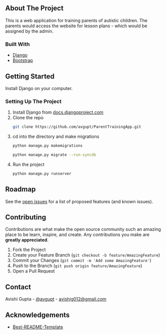 
## About The Project

This is a web application for training parents of autistic children. The parents would access the website for lesson plans - which would be assigned by the admin.


### Built With

* [Django](https://www.djangoproject.com/)
* [Bootstrap](https://getbootstrap.com)


## Getting Started

Install Django on your computer.


### Setting Up The Project

1. Install Django from [docs.djangoproject.com](https://docs.djangoproject.com/en/3.2/intro/install/)
2. Clone the repo
   ```sh
   git clone https://github.com/avgupt/ParentTrainingApp.git
   ```
3. cd into the directory and make migrations
   ```sh
   python manage.py makemigrations
   ```
   ```sh
   python manage.py migrate --run-syncdb
   ```
4. Run the project
   ```sh
   python manage.py runserver
   ```


## Roadmap

See the [open issues](https://github.com/avgupt/ParentTrainingApp/issues) for a list of proposed features (and known issues).


## Contributing

Contributions are what make the open source community such an amazing place to be learn, inspire, and create. Any contributions you make are **greatly appreciated**.

1. Fork the Project
2. Create your Feature Branch (`git checkout -b feature/AmazingFeature`)
3. Commit your Changes (`git commit -m 'Add some AmazingFeature'`)
4. Push to the Branch (`git push origin feature/AmazingFeature`)
5. Open a Pull Request


## Contact

Avishi Gupta - [@avgupt](https://linkedin.com/in/avgupt/) - avishig012@gmail.com


## Acknowledgements
* [Best-README-Template](https://github.com/othneildrew/Best-README-Template)

